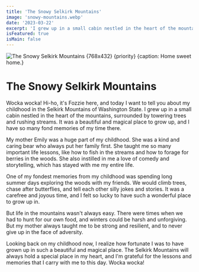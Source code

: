 ```yaml
---
title: 'The Snowy Selkirk Mountains'
image: 'snowy-mountains.webp'
date: '2023-03-22'
excerpt: 'I grew up in a small cabin nestled in the heart of the mountains, surrounded by towering trees'
isFeatured: true
isMain: false
---
```

![The Snowy Selkirk Mountains {768x432} {priority} {caption: Home sweet home.}](/images/posts/snowy-mountains.webp)

# The Snowy Selkirk Mountains

Wocka wocka! Hi-ho, it's Fozzie here, and today I want to tell you about my childhood in the Selkirk Mountains of Washington State. I grew up in a small cabin nestled in the heart of the mountains, surrounded by towering trees and rushing streams. It was a beautiful and magical place to grow up, and I have so many fond memories of my time there.

My mother Emily was a huge part of my childhood. She was a kind and caring bear who always put her family first. She taught me so many important life lessons, like how to fish in the streams and how to forage for berries in the woods. She also instilled in me a love of comedy and storytelling, which has stayed with me my entire life.

One of my fondest memories from my childhood was spending long summer days exploring the woods with my friends. We would climb trees, chase after butterflies, and tell each other silly jokes and stories. It was a carefree and joyous time, and I felt so lucky to have such a wonderful place to grow up in.

But life in the mountains wasn't always easy. There were times when we had to hunt for our own food, and winters could be harsh and unforgiving. But my mother always taught me to be strong and resilient, and to never give up in the face of adversity.

Looking back on my childhood now, I realize how fortunate I was to have grown up in such a beautiful and magical place. The Selkirk Mountains will always hold a special place in my heart, and I'm grateful for the lessons and memories that I carry with me to this day. Wocka wocka!